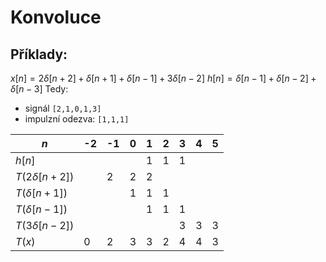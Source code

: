 # Konvoluce
## Příklady:
$x[n] = 2\delta[n+2] + \delta[n+1] + \delta[n-1] + 3\delta[n-2]$
$h[n] = \delta[n-1] + \delta[n-2] + \delta[n-3]$
Tedy:
- signál `[2,1,0,1,3]`
- impulzní odezva: `[1,1,1]`

| $n$ | -2 | -1 | 0 | 1 | 2 | 3 | 4 | 5 |
| ---- | ---- | ---- | ---- | ---- | ---- | ---- | ---- | ---- |
| $h[n]$ |  |  |  | 1 | 1 | 1 |  |  |
| $T(2\delta[n+2])$ |  | 2 | 2 | 2 |  |  |  |  |
| $T(\delta[n+1])$ |  |  | 1 | 1 | 1 |  |  |  |
| $T(\delta[n-1])$ |  |  |  | 1 | 1 | 1 |  |  |
| $T(3\delta[n-2])$ |  |  |  |  |  | 3 | 3 | 3 |
| $T(x)$ | 0 | 2 | 3 | 3 | 2 | 4 | 4 | 3 |
